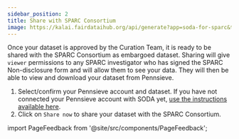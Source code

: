 ```yaml
---
sidebar_position: 2
title: Share with SPARC Consortium
image: https://kalai.fairdataihub.org/api/generate?app=soda-for-sparc&title=Share%20with%20SPARC%20Consortium&description=Disseminate%20Dataset
---
```


Once your dataset is approved by the Curation Team, it is ready to be shared with the SPARC Consortium as embargoed dataset. Sharing will give `viewer` permissions to any SPARC investigator who has signed the SPARC Non-disclosure form and will allow them to see your data. They will then be able to view and download your dataset from Pennsieve.

1. Select/confirm your Pennsieve account and dataset. If you have not connected your Pennsieve account with SODA yet, [use the instructions available here](../manage-dataset/connect-your-pennsieve-account-with-soda).
2. Click on `Share now` to share your dataset with the SPARC Consortium.

import PageFeedback from '@site/src/components/PageFeedback';

<PageFeedback />

